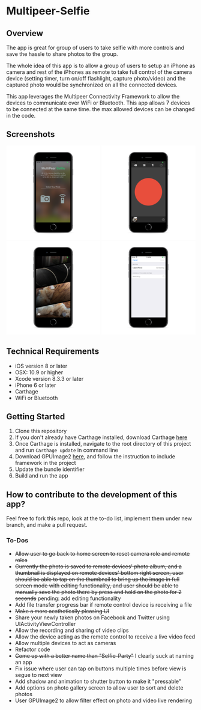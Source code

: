 # Multipeer-Selfie

## Overview
The app is great for group of users to take selfie with more controls and save the hassle to share photos to the group.

The whole idea of this app is to allow a group of users to setup an iPhone as camera and rest of the iPhones as remote to take full control of the camera device (setting timer, turn on/off flashlight, capture photo/video) and the captured photo would be synchronized on all the connected devices.

This app leverages the Multipeer Connectivity Framework to allow the devices to communicate over WiFi or Bluetooth.  This app allows 7 devices to be connected at the same time.  the max allowed devices can be changed in the code.

## Screenshots
<p float="left">
    <img src="https://github.com/rayjialin/Multipeer-Selfie/blob/master/Docs/Assets/Screenshots/ss01.png" width="250" height="250">
    <img src="https://github.com/rayjialin/Multipeer-Selfie/blob/master/Docs/Assets/Screenshots/ss02.png" width="250" height="250">
        <img src="https://github.com/rayjialin/Multipeer-Selfie/blob/master/Docs/Assets/Screenshots/ss05.png" width="250" height="250">
    <img src="https://github.com/rayjialin/Multipeer-Selfie/blob/master/Docs/Assets/Screenshots/ss03.png" width="250" height="250">
</p>

## Technical Requirements
* iOS version 8 or later
* OSX: 10.9 or higher
* Xcode version 8.3.3 or later
* iPhone 6 or later
* Carthage
* WiFi or Bluetooth

## Getting Started
1. Clone this repository
2. If you don't already have Carthage installed, download Carthage [here](https://github.com/Carthage/Carthage/releases)
3. Once Carthage is installed, navigate to the root directory of this project and run ```Carthage update``` in command line
4. Download GPUImage2 [here](https://github.com/BradLarson/GPUImage2), and follow the instruction to include framework in the project
5. Update the bundle identifier
6. Build and run the app
    
## How to contribute to the development of this app?
Feel free to fork this repo, look at the to-do list, implement them under new branch, and make a pull request.

### To-Dos
- ~~Allow user to go back to home screen to reset camera role and remote roles~~
- ~~Currently the photo is saved to remote devices' photo album, and a thumbnail is displayed on remote devices' bottom right screen, user should be able to tap on the thumbnail to bring up the image in full screen mode with editing functionality, and user should be able to manually save the photo there by press and hold on the photo for 2 seconds~~ pending: add editing functionality 
- Add file transfer progress bar if remote control device is receiving a file
- ~~Make a more aesthetically pleasing UI~~
- Share your newly taken photos on Facebook and Twitter using UIActivityViewController
- Allow the recording and sharing of video clips
- Allow the device acting as the remote control to receive a live video feed
- Allow multiple devices to act as cameras
- Refactor code
- ~~Come up with a better name than "Selfie-Party"~~ I clearly suck at naming an app
- Fix issue where user can tap on buttons multiple times before view is segue to next view
- Add shadow and animation to shutter button to make it "pressable"
- Add options on photo gallery screen to allow user to sort and delete photos
- User GPUImage2 to allow filter effect on photo and video live rendering
